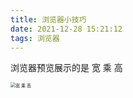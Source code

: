 ```yaml
---
title: 浏览器小技巧
date: 2021-12-28 15:21:12
tags: 浏览器
---
```


浏览器预览展示的是 宽 乘 高

<img src="https://gitee.com/wen98y/upic/raw/master/uPic/2021-12/28_15:16_DEqwSo.png" alt="宽 乘 高" style="zoom:50%;" />
